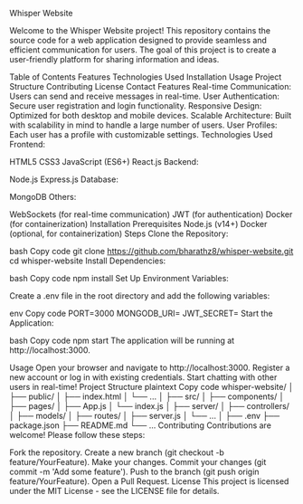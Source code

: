 Whisper Website

Welcome to the Whisper Website project! This repository contains the source code for a web application designed to provide seamless and efficient communication for users. The goal of this project is to create a user-friendly platform for sharing information and ideas.

Table of Contents
Features
Technologies Used
Installation
Usage
Project Structure
Contributing
License
Contact
Features
Real-time Communication: Users can send and receive messages in real-time.
User Authentication: Secure user registration and login functionality.
Responsive Design: Optimized for both desktop and mobile devices.
Scalable Architecture: Built with scalability in mind to handle a large number of users.
User Profiles: Each user has a profile with customizable settings.
Technologies Used
Frontend:

HTML5
CSS3
JavaScript (ES6+)
React.js
Backend:

Node.js
Express.js
Database:

MongoDB
Others:

WebSockets (for real-time communication)
JWT (for authentication)
Docker (for containerization)
Installation
Prerequisites
Node.js (v14+)
Docker (optional, for containerization)
Steps
Clone the Repository:

bash
Copy code
git clone https://github.com/bharathz8/whisper-website.git
cd whisper-website
Install Dependencies:

bash
Copy code
npm install
Set Up Environment Variables:

Create a .env file in the root directory and add the following variables:

env
Copy code
PORT=3000
MONGODB_URI=<your-mongodb-uri>
JWT_SECRET=<your-jwt-secret>
Start the Application:

bash
Copy code
npm start
The application will be running at http://localhost:3000.

Usage
Open your browser and navigate to http://localhost:3000.
Register a new account or log in with existing credentials.
Start chatting with other users in real-time!
Project Structure
plaintext
Copy code
whisper-website/
│
├── public/
│   ├── index.html
│   └── ...
│
├── src/
│   ├── components/
│   ├── pages/
│   ├── App.js
│   └── index.js
│
├── server/
│   ├── controllers/
│   ├── models/
│   ├── routes/
│   ├── server.js
│   └── ...
│
├── .env
├── package.json
├── README.md
└── ...
Contributing
Contributions are welcome! Please follow these steps:

Fork the repository.
Create a new branch (git checkout -b feature/YourFeature).
Make your changes.
Commit your changes (git commit -m 'Add some feature').
Push to the branch (git push origin feature/YourFeature).
Open a Pull Request.
License
This project is licensed under the MIT License - see the LICENSE file for details.
